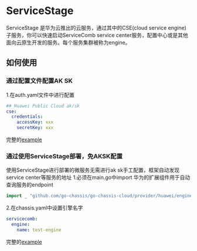 # ServiceStage
ServiceStage 是华为云推出的云服务，通过其中的CSE(cloud service engine)子服务，你可以快速启动ServiceComb service center服务，配置中心或是其他面向云原生开发的服务。每个服务集群被称为engine。

## 如何使用
### 通过配置文件配置AK SK
1.在auth.yaml文件中进行配置

```yaml
## Huawei Public Cloud ak/sk
cse:
  credentials:
    accessKey: xxx
    secretKey: xxx
```

完整的[example](https://github.com/go-chassis/go-chassis-examples/tree/master/huaweicse)
### 通过使用ServiceStage部署，免AKSK配置
使用ServiceStage进行部署的微服务无需进行ak sk手工配置，框架自动发现service center等服务的地址
1.必须在main.go中import 华为的扩展组件用于自动查询服务的endpoint

```go
import _ "github.com/go-chassis/go-chassis-cloud/provider/huawei/engine"
```
2.在chassis.yaml中设置引擎名字
```yaml
servicecomb:
  engine:
    name: test-engine
```
完整的[example](https://github.com/go-chassis/go-chassis-cloud/tree/master/example)
